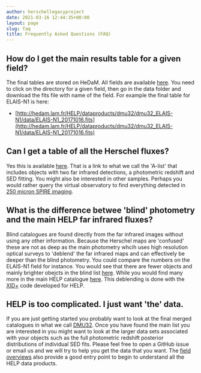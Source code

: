 ```yaml
---
author: herschellegacyproject
date: 2021-03-16 12:44:35+00:00
layout: page
slug: faq
title: Frequently Asked Questions (FAQ)
---
```


## How do I get the main results table for a given field?

The final tables are stored on HeDaM. All fields are available [here](http://hedam.lam.fr/HELP/dataproducts/dmu32/). 
You need to click on the directory for a given field, then go in the data folder and download the fits file with name of the field. 
For example the final table for ELAIS-N1 is here:

- [http://hedam.lam.fr/HELP/dataproducts/dmu32/dmu32_ELAIS-N1/data/ELAIS-N1_20171016.fits](http://hedam.lam.fr/HELP/dataproducts/dmu32/dmu32_ELAIS-N1/data/ELAIS-N1_20171016.fits)

## Can I get a table of all the Herschel fluxes?

Yes this is available [here](http://hedam.lam.fr/HELP/dataproducts/dmu32/dmu32_AllSky/data/HELP_all_sky_A-list_20201111.fits). 
That is a link to what we call the 'A-list' that includes objects with two far infrared detections, a photometric redshift and SED fitting. 
You might also be interested in other samples. 
Perhaps you would rather query the virtual observatory to find everything detected in [250 micron SPIRE imaging](https://herschel-vos.phys.sussex.ac.uk/__system__/adql/query/form?__nevow_form__=genForm&query=SELECT%20TOP%2010%20*%20from%20help_a_list.main%20WHERE%20f_spire_250%2Fferr_spire_250%20%3E2&_TIMEOUT=5&_FORMAT=HTML&submit=Go).

## What is the difference betwee 'blind' photometry and the main HELP far infrared fluxes?

Blind catalogues are found directly from the far infrared images without using any other information. 
Because the Herschel maps are 'confused' these are not as deep as the main photometry whcih uses high resolution optical surveys to 'deblend' the far infrared maps and can effectively be deeper than the blind photometry.
You could compare the numbers on the ELAIS-N1 field for instance. You would see that there are fewer objects and mainly brighter obejcts in the blind list [here](http://hedam.lam.fr/HELP/dataproducts/dmu22/dmu22_ELAIS-N1/data/dmu22_XID+SPIRE_ELAIS-N1_BLIND_Matched_MF.fits). 
While you would find many more in the main HELP catalogue [here](ELAIS-N1_20171016.fits).
This deblending is done with the [XID+](https://github.com/H-E-L-P/XID_plus) code developed for HELP.

## HELP is too complicated. I just want 'the' data.

If you are just getting started you probably want to look at the final merged catalogues in what we call [DMU32](http://hedam.lam.fr/HELP/dataproducts/dmu32/). 
Once you have found the main list you are interested in you might want to look at the larger data sets associated with your objects such as the full photometric redshift posterior distributions of individual SED fits.
Please feel free to open a GitHub issue or email us and we will try to help you get the data that you want. 
The [field overviews](http://hedam.lam.fr/HELP/dataproducts/dmu31/dmu31_Field_overviews/) also provide a good entry point to begin to understand all the HELP data products.

